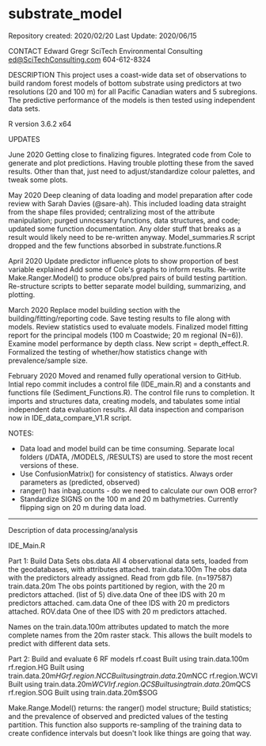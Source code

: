 # substrate_model
Repository created: 2020/02/20
Last Update: 2020/06/15

CONTACT
Edward Gregr
SciTech Environmental Consulting
ed@SciTechConsulting.com
604-612-8324

DESCRIPTION
This project uses a coast-wide data set of observations to build random forest models of bottom substrate using predictors at two resolutions (20 and 100 m) for all Pacific Canadian waters and 5 subregions. The predictive performance of the models is then tested using independent data sets.

R version 3.6.2 x64

UPDATES

June 2020 
Getting close to finalizing figures. Integrated code from Cole to generate and plot predictions. Having trouble plotting these from the saved results. Other than that, just need to adjust/standardize colour palettes, and tweak some plots.

May 2020 
Deep cleaning of data loading and model preparation after code review with Sarah Davies (@sare-ah). This included loading data straight from the shape files provided; centralizing most of the attribute manipulation; purged unncessary functions, data structures, and code; updated some function documentation. Any older stuff that breaks as a result would likely need to be re-written anyway. 
Model_summaries.R script dropped and the few functions absorbed in substrate.functions.R

April 2020
Update predictor influence plots to show proportion of best variable explained
Add some of Cole's graphs to inform results. 
Re-write Make.Ranger.Model() to produce obs/pred pairs of build testing partition.
Re-structure scripts to better separate model building, summarizing, and plotting.

March 2020
Replace model building section with the building/fitting/reporting code. Save testing results to file along with models. 
Review statistics used to evaluate models.
Finalized model fitting report for the principal models (100 m Coastwide; 20 m regional (N=6)).
Examine model performance by depth class. New script = depth_effect.R.
Formalized the testing of whether/how statistics change with prevalence/sample size.

February 2020
Moved and renamed fully operational version to GitHub.
Intial repo commit includes a control file (IDE_main.R) and a constants and functions file (Sediment_Functions.R). The control file runs to completion. It imports and structures data, creating models, and tabulates some intial independent data evaluation results. 
All data inspection and comparison now in IDE_data_compare_V1.R script.

NOTES: 
- Data load and model build can be time consuming. Separate local folders (/DATA, /MODELS, /RESULTS) are used to store the most recent versions of these.
- Use ConfusionMatrix() for consistency of statistics. 
   Always order parameters as (predicted, observed)
- ranger() has inbag.counts - do we need to calculate our own OOB error?
- Standardize SIGNS on the 100 m and 20 m bathymetries. Currently flipping sign on 20 m during data load.

-------------------------------------------------------------------------------
Description of data processing/analysis

IDE_Main.R

Part 1: Build Data Sets
obs.data		All 4 observational data sets, loaded from the geodatabases, with attributes attached.
train.data.100m 	The obs data with the predictors already assigned. Read from gdb file. (n=197587)
train.data.20m		The obs points partitioned by region, with the 20 m predictors attached. (list of 5)
dive.data		One of thee IDS with 20 m predictors attached.
cam.data		One of thee IDS with 20 m predictors attached.
ROV.data		One of thee IDS with 20 m predictors attached.

Names on the train.data.100m attributes updated to match the more complete names from the 20m raster stack. 
This allows the built models to predict with different data sets. 

Part 2: Build and evaluate 6 RF models
rf.coast	Built using train.data.100m
rf.region.HG	Built using train.data.20m$HG
rf.region.NCC	Built using train.data.20m$NCC
rf.region.WCVI	Built using train.data.20m$WCVI
rf.region.QCS	Built using train.data.20m$QCS
rf.region.SOG	Built using train.data.20m$SOG

Make.Range.Model() returns: the ranger() model structure; Build statistics; and the prevalence of observed and predicted values of the testing partition.
This function also supports re-sampling of the training data to create confidence intervals but doesn't look like things are going that way.

